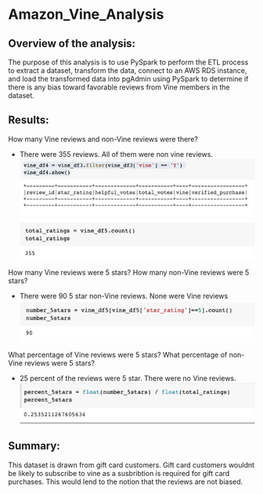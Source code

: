 # Amazon_Vine_Analysis

## Overview of the analysis: 
The purpose of this analysis is to use PySpark to perform the ETL process to extract a dataset, transform the data, connect to an AWS RDS instance, and load the transformed data into pgAdmin using PySpark to determine if there is any bias toward favorable reviews from Vine members in the dataset.

## Results: 

How many Vine reviews and non-Vine reviews were there?

- There were 355 reviews. All of them were non vine reviews.
![1.png](./Resources/1.png)
![3.png](./Resources/3.png)

How many Vine reviews were 5 stars? How many non-Vine reviews were 5 stars?

- There were 90 5 star non-Vine reviews. None were Vine reviews
![2.png](./Resources/2.png)

What percentage of Vine reviews were 5 stars? What percentage of non-Vine reviews were 5 stars?

- 25 percent of the reviews were 5 star. There were no Vine reviews.
![4.png](./Resources/4.png)

## Summary:
This dataset is drawn from gift card customers. Gift card customers wouldnt be likely to subscribe to vine as a susbribtion is required for gift card purchases. This would lend to the notion that the reviews are not biased. 

